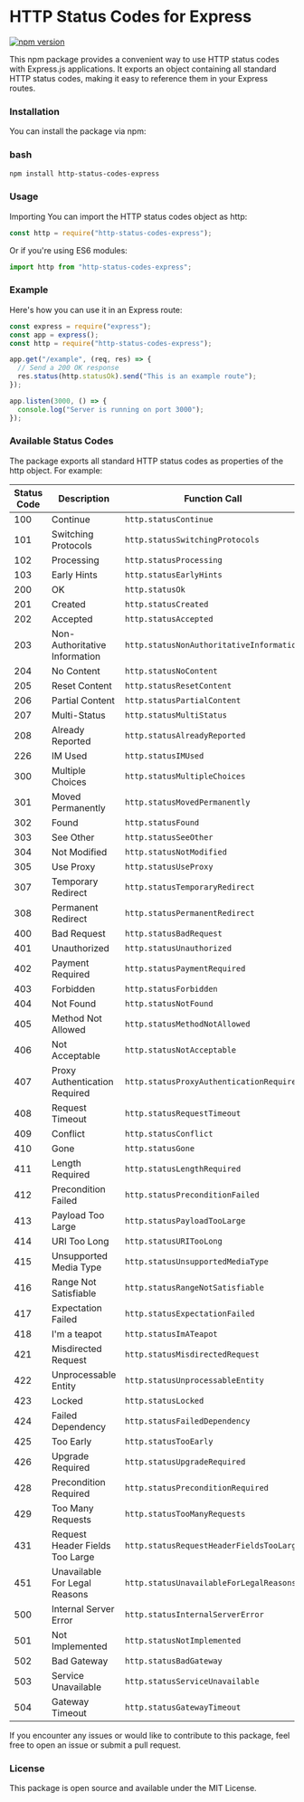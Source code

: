 # HTTP Status Codes for Express

[![npm version](https://badge.fury.io/js/response-status-code.svg)](https://www.npmjs.com/package/response-status-code)

This npm package provides a convenient way to use HTTP status codes with Express.js applications. It exports an object containing all standard HTTP status codes, making it easy to reference them in your Express routes.

### Installation

You can install the package via npm:

### bash

```sh
npm install http-status-codes-express
```

### Usage

Importing
You can import the HTTP status codes object as http:

```javascript
const http = require("http-status-codes-express");
```

Or if you're using ES6 modules:

```javascript
import http from "http-status-codes-express";
```

### Example

Here's how you can use it in an Express route:

```javascript
const express = require("express");
const app = express();
const http = require("http-status-codes-express");

app.get("/example", (req, res) => {
  // Send a 200 OK response
  res.status(http.statusOk).send("This is an example route");
});

app.listen(3000, () => {
  console.log("Server is running on port 3000");
});
```

### Available Status Codes

The package exports all standard HTTP status codes as properties of the http object. For example:

| Status Code | Description                     | Function Call                            |
| ----------- | ------------------------------- | ---------------------------------------- |
| 100         | Continue                        | `http.statusContinue`                    |
| 101         | Switching Protocols             | `http.statusSwitchingProtocols`          |
| 102         | Processing                      | `http.statusProcessing`                  |
| 103         | Early Hints                     | `http.statusEarlyHints`                  |
| 200         | OK                              | `http.statusOk`                          |
| 201         | Created                         | `http.statusCreated`                     |
| 202         | Accepted                        | `http.statusAccepted`                    |
| 203         | Non-Authoritative Information   | `http.statusNonAuthoritativeInformation` |
| 204         | No Content                      | `http.statusNoContent`                   |
| 205         | Reset Content                   | `http.statusResetContent`                |
| 206         | Partial Content                 | `http.statusPartialContent`              |
| 207         | Multi-Status                    | `http.statusMultiStatus`                 |
| 208         | Already Reported                | `http.statusAlreadyReported`             |
| 226         | IM Used                         | `http.statusIMUsed`                      |
| 300         | Multiple Choices                | `http.statusMultipleChoices`             |
| 301         | Moved Permanently               | `http.statusMovedPermanently`            |
| 302         | Found                           | `http.statusFound`                       |
| 303         | See Other                       | `http.statusSeeOther`                    |
| 304         | Not Modified                    | `http.statusNotModified`                 |
| 305         | Use Proxy                       | `http.statusUseProxy`                    |
| 307         | Temporary Redirect              | `http.statusTemporaryRedirect`           |
| 308         | Permanent Redirect              | `http.statusPermanentRedirect`           |
| 400         | Bad Request                     | `http.statusBadRequest`                  |
| 401         | Unauthorized                    | `http.statusUnauthorized`                |
| 402         | Payment Required                | `http.statusPaymentRequired`             |
| 403         | Forbidden                       | `http.statusForbidden`                   |
| 404         | Not Found                       | `http.statusNotFound`                    |
| 405         | Method Not Allowed              | `http.statusMethodNotAllowed`            |
| 406         | Not Acceptable                  | `http.statusNotAcceptable`               |
| 407         | Proxy Authentication Required   | `http.statusProxyAuthenticationRequired` |
| 408         | Request Timeout                 | `http.statusRequestTimeout`              |
| 409         | Conflict                        | `http.statusConflict`                    |
| 410         | Gone                            | `http.statusGone`                        |
| 411         | Length Required                 | `http.statusLengthRequired`              |
| 412         | Precondition Failed             | `http.statusPreconditionFailed`          |
| 413         | Payload Too Large               | `http.statusPayloadTooLarge`             |
| 414         | URI Too Long                    | `http.statusURITooLong`                  |
| 415         | Unsupported Media Type          | `http.statusUnsupportedMediaType`        |
| 416         | Range Not Satisfiable           | `http.statusRangeNotSatisfiable`         |
| 417         | Expectation Failed              | `http.statusExpectationFailed`           |
| 418         | I'm a teapot                    | `http.statusImATeapot`                   |
| 421         | Misdirected Request             | `http.statusMisdirectedRequest`          |
| 422         | Unprocessable Entity            | `http.statusUnprocessableEntity`         |
| 423         | Locked                          | `http.statusLocked`                      |
| 424         | Failed Dependency               | `http.statusFailedDependency`            |
| 425         | Too Early                       | `http.statusTooEarly`                    |
| 426         | Upgrade Required                | `http.statusUpgradeRequired`             |
| 428         | Precondition Required           | `http.statusPreconditionRequired`        |
| 429         | Too Many Requests               | `http.statusTooManyRequests`             |
| 431         | Request Header Fields Too Large | `http.statusRequestHeaderFieldsTooLarge` |
| 451         | Unavailable For Legal Reasons   | `http.statusUnavailableForLegalReasons`  |
| 500         | Internal Server Error           | `http.statusInternalServerError`         |
| 501         | Not Implemented                 | `http.statusNotImplemented`              |
| 502         | Bad Gateway                     | `http.statusBadGateway`                  |
| 503         | Service Unavailable             | `http.statusServiceUnavailable`          |
| 504         | Gateway Timeout                 | `http.statusGatewayTimeout`              |

If you encounter any issues or would like to contribute to this package, feel free to open an issue or submit a pull request.

### License

This package is open source and available under the MIT License.
